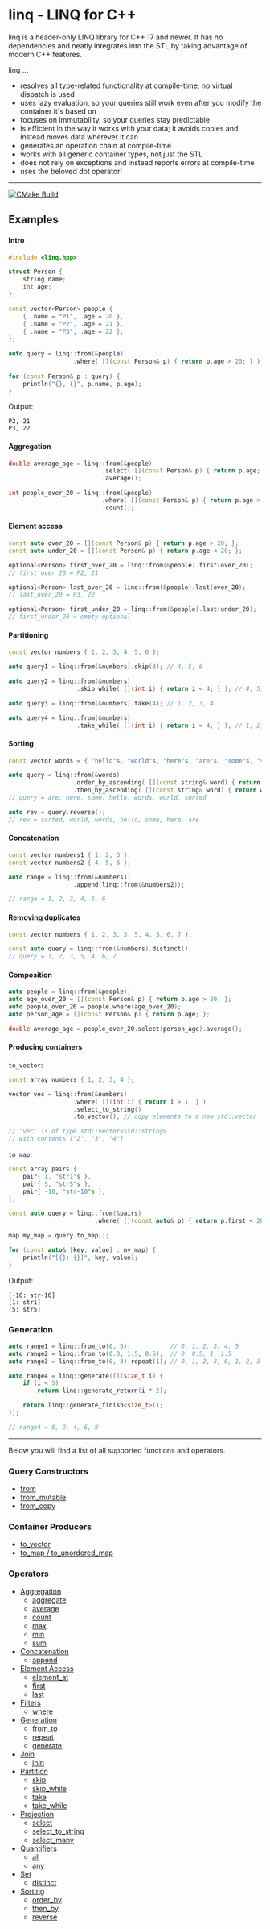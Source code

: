 # linq - LINQ for C++

linq is a header-only LINQ library for C++ 17 and newer.
It has no dependencies and neatly integrates into the STL by taking advantage of modern C++ features.

linq ...

- resolves all type-related functionality at compile-time; no virtual dispatch is used
- uses lazy evaluation, so your queries still work even after you modify the container it's based on
- focuses on immutability, so your queries stay predictable
- is efficient in the way it works with your data; it avoids copies and instead moves data wherever it can
- generates an operation chain at compile-time
- works with all generic container types, not just the STL
- does not rely on exceptions and instead reports errors at compile-time
- uses the beloved dot operator!

---

[![CMake Build](https://github.com/cemderv/linq/actions/workflows/cmake-multi-platform.yml/badge.svg)](https://github.com/cemderv/linq/actions/workflows/cmake-multi-platform.yml)

## Examples

#### Intro

```cpp
#include <linq.hpp>

struct Person {
    string name;
    int age;
};

const vector<Person> people {
    { .name = "P1", .age = 20 },
    { .name = "P2", .age = 21 },
    { .name = "P3", .age = 22 },
};
  
auto query = linq::from(&people)
                  .where( [](const Person& p) { return p.age > 20; } );
                    
for (const Person& p : query) {
    println("{}, {}", p.name, p.age);
}
```

Output:
```
P2, 21
P3, 22
```

#### Aggregation

```cpp
double average_age = linq::from(&people)
                          .select( [](const Person& p) { return p.age; } )
                          .average();

int people_over_20 = linq::from(&people)
                          .where( [](const Person& p) { return p.age > 20; } )
                          .count();
```

#### Element access

```cpp
const auto over_20 = [](const Person& p) { return p.age > 20; };
const auto under_20 = [](const Person& p) { return p.age < 20; };

optional<Person> first_over_20 = linq::from(&people).first(over_20);
// first_over_20 = P2, 21

optional<Person> last_over_20 = linq::from(&people).last(over_20);
// last_over_20 = P3, 22

optional<Person> first_under_20 = linq::from(&people).last(under_20);
// first_under_20 = empty optional
```

#### Partitioning

```cpp
const vector numbers { 1, 2, 3, 4, 5, 6 };

auto query1 = linq::from(&numbers).skip(3); // 4, 5, 6

auto query2 = linq::from(&numbers)
                   .skip_while( [](int i) { return i < 4; } ); // 4, 5, 6

auto query3 = linq::from(&numbers).take(4); // 1, 2, 3, 4

auto query4 = linq::from(&numbers)
                   .take_while( [](int i) { return i < 4; } ); // 1, 2, 3
```

#### Sorting

```cpp
const vector words = { "hello"s, "world"s, "here"s, "are"s, "some"s, "sorted"s, "words"s };

auto query = linq::from(&words)
                  .order_by_ascending( [](const string& word) { return word.size(); } )
                  .then_by_ascending( [](const string& word) { return word; } );
// query = are, here, some, hello, words, world, sorted

auto rev = query.reverse();
// rev = sorted, world, words, hello, some, here, are
```

#### Concatenation

```cpp
const vector numbers1 { 1, 2, 3 };
const vector numbers2 { 4, 5, 6 };

auto range = linq::from(&numbers1)
                  .append(linq::from(&numbers2));

// range = 1, 2, 3, 4, 5, 6
```

#### Removing duplicates

```cpp
const vector numbers { 1, 2, 3, 3, 5, 4, 5, 6, 7 };

const auto query = linq::from(&numbers).distinct();
// query = 1, 2, 3, 5, 4, 6, 7
```

#### Composition

```cpp
auto people = linq::from(&people);
auto age_over_20 = [](const Person& p) { return p.age > 20; };
auto people_over_20 = people.where(age_over_20);
auto person_age = [](const Person& p) { return p.age; };

double average_age = people_over_20.select(person_age).average();
```

#### Producing containers

`to_vector`:
```cpp
const array numbers { 1, 2, 3, 4 };

vector vec = linq::from(&numbers)
                  .where( [](int i) { return i > 1; } )
                  .select_to_string()
                  .to_vector(); // copy elements to a new std::vector

// 'vec' is of type std::vector<std::string>
// with contents ["2", "3", "4"]
```

`to_map`:
```cpp
const array pairs {
    pair{ 1, "str1"s },
    pair{ 5, "str5"s },
    pair{ -10, "str-10"s },
};

const auto query = linq::from(&pairs)
                        .where( [](const auto& p) { return p.first < 20; } );

map my_map = query.to_map();

for (const auto& [key, value] : my_map) {
    println("[{}: {}]", key, value);
}
```

Output:
```
[-10: str-10]
[1: str1]
[5: str5]
```

### Generation

```cpp
auto range1 = linq::from_to(0, 5);           // 0, 1, 2, 3, 4, 5
auto range2 = linq::from_to(0.0, 1.5, 0.5);  // 0, 0.5, 1, 1.5
auto range3 = linq::from_to(0, 3).repeat(1); // 0, 1, 2, 3, 0, 1, 2, 3

auto range4 = linq::generate([](size_t i) {
    if (i < 5)
        return linq::generate_return(i * 2);

    return linq::generate_finish<size_t>();
});

// range4 = 0, 2, 4, 6, 8
```

---

Below you will find a list of all supported functions and operators.

### Query Constructors

- [from](https://github.com/cemderv/linq/wiki/Query-Constructors#from)
- [from_mutable](https://github.com/cemderv/linq/wiki/Query-Constructors#from_mutable)
- [from_copy](https://github.com/cemderv/linq/wiki/Query-Constructors#from_copy)

### Container Producers

- [to_vector](https://github.com/cemderv/linq/wiki/Container-Producers#to_vector)
- [to_map / to_unordered_map](https://github.com/cemderv/linq/wiki/Container-Producers#to_map--to_unordered_map)

### Operators

- [Aggregation](https://github.com/cemderv/linq/wiki/Aggregate-Operators)
    - [aggregate](https://github.com/cemderv/linq/wiki/Aggregate-Operators#aggregate)
    - [average](https://github.com/cemderv/linq/wiki/Aggregate-Operators#average)
    - [count](https://github.com/cemderv/linq/wiki/Aggregate-Operators#count)
    - [max](https://github.com/cemderv/linq/wiki/Aggregate-Operators#max)
    - [min](https://github.com/cemderv/linq/wiki/Aggregate-Operators#min)
    - [sum](https://github.com/cemderv/linq/wiki/Aggregate-Operators#sum)
- [Concatenation](https://github.com/cemderv/linq/wiki/Concatenation-Operators)
    - [append](https://github.com/cemderv/linq/wiki/Concatenation-Operators#append)
- [Element Access](https://github.com/cemderv/linq/wiki/Element-Operators)
    - [element_at](https://github.com/cemderv/linq/wiki/Element-Operators#element_at)
    - [first](https://github.com/cemderv/linq/wiki/Element-Operators#first)
    - [last](https://github.com/cemderv/linq/wiki/Element-Operators#last)
- [Filters](https://github.com/cemderv/linq/wiki/Filter-Operators)
    - [where](https://github.com/cemderv/linq/wiki/Filter-Operators#where)
- [Generation](https://github.com/cemderv/linq/wiki/Generation-Operators)
    - [from_to](https://github.com/cemderv/linq/wiki/Generation-Operators#from_to)
    - [repeat](https://github.com/cemderv/linq/wiki/Generation-Operators#repeat)
    - [generate](https://github.com/cemderv/linq/wiki/Generation-Operators#generate)
- [Join](https://github.com/cemderv/linq/wiki/Join-Operators)
    - [join](https://github.com/cemderv/linq/wiki/Join-Operators#join)
- [Partition](https://github.com/cemderv/linq/wiki/Partition-Operators)
    - [skip](https://github.com/cemderv/linq/wiki/Partition-Operators#skip)
    - [skip_while](https://github.com/cemderv/linq/wiki/Partition-Operators#skip_while)
    - [take](https://github.com/cemderv/linq/wiki/Partition-Operators#take)
    - [take_while](https://github.com/cemderv/linq/wiki/Partition-Operators#take_while)
- [Projection](https://github.com/cemderv/linq/wiki/Projection-Operators)
    - [select](https://github.com/cemderv/linq/wiki/Projection-Operators#select)
    - [select_to_string](https://github.com/cemderv/linq/wiki/Projection-Operators#select_to_string)
    - [select_many](https://github.com/cemderv/linq/wiki/Projection-Operators#select_many)
- [Quantifiers](https://github.com/cemderv/linq/wiki/Quantifier-Operators)
    - [all](https://github.com/cemderv/linq/wiki/Quantifier-Operators#all)
    - [any](https://github.com/cemderv/linq/wiki/Quantifier-Operators#any)
- [Set](https://github.com/cemderv/linq/wiki/Set-Operators)
    - [distinct](https://github.com/cemderv/linq/wiki/Set-Operators#distinct)
- [Sorting](https://github.com/cemderv/linq/wiki/Sorting-Operators)
    - [order_by](https://github.com/cemderv/linq/wiki/Sorting-Operators#order_by)
    - [then_by](https://github.com/cemderv/linq/wiki/Sorting-Operators#then_by)
    - [reverse](https://github.com/cemderv/linq/wiki/Sorting-Operators#reverse)


